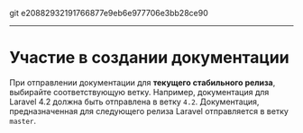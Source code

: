 git e20882932191766877e9eb6e977706e3bb28ce90

---

# Участие в создании документации

При отправлении документации для **текущего стабильного релиза**, выбирайте соответствующую ветку. Например, документация для Laravel 4.2 должна быть отправлена в ветку `4.2`. Документация, предназначенная для следующего релиза Laravel отправляется в ветку `master`.
